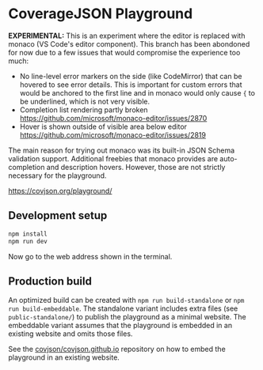 # CoverageJSON Playground

**EXPERIMENTAL:** This is an experiment where the editor is replaced with monaco (VS Code's editor component). This branch has been abondoned for now due to a few issues that would compromise the experience too much:

- No line-level error markers on the side (like CodeMirror) that can be hovered to see error details. This is important for custom errors that would be anchored to the first line and in monaco would only cause `{` to be underlined, which is not very visible.
- Completion list rendering partly broken https://github.com/microsoft/monaco-editor/issues/2870
- Hover is shown outside of visible area below editor https://github.com/microsoft/monaco-editor/issues/2819

The main reason for trying out monaco was its built-in JSON Schema validation support. Additional freebies that monaco provides are auto-completion and description hovers. However, those are not strictly necessary for the playground.



https://covjson.org/playground/

## Development setup

```sh
npm install
npm run dev
```

Now go to the web address shown in the terminal.

## Production build

An optimized build can be created with `npm run build-standalone` or `npm run build-embeddable`. The standalone variant includes extra files (see `public-standalone/`) to publish the playground as a minimal website. The embeddable variant assumes that the playground is embedded in an existing website and omits those files.

See the [covjson/covjson.github.io](https://github.com/covjson/covjson.github.io) repository on how to embed the playground in an existing website.
